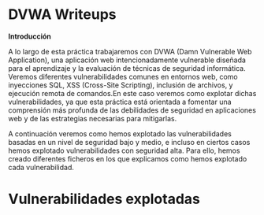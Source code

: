 # DVWA Writeups

**Introducción**

A lo largo de esta práctica trabajaremos con DVWA (Damn Vulnerable Web Application), una aplicación web intencionadamente vulnerable diseñada para el aprendizaje y la evaluación de técnicas de seguridad informática. Veremos diferentes vulnerabilidades comunes en entornos web, como inyecciones SQL, XSS (Cross-Site Scripting), inclusión de archivos, y ejecución remota de comandos.En este caso veremos como explotar dichas vulnerabilidades, ya que esta práctica está orientada a fomentar una comprensión más profunda de las debilidades de seguridad en aplicaciones web y de las estrategias necesarias para mitigarlas.

A continuación veremos como hemos explotado las vulnerabilidades basadas en un nivel de seguridad bajo y medio, e incluso en ciertos casos hemos explotado vulnerabilidades con seguridad alta. Para ello, hemos creado diferentes ficheros en los que explicamos como hemos explotado cada vulnerabilidad.

# Vulnerabilidades explotadas
